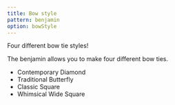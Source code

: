 ```yaml
---
title: Bow style
pattern: benjamin
option: bowStyle
---
```


Four different bow tie styles!

The benjamin allows you to make four different bow ties.

- Contemporary Diamond
- Traditional Butterfly
- Classic Square
- Whimsical Wide Square